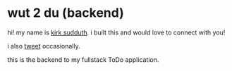 # wut 2 du (backend)

hi! my name is [kirk sudduth](https://www.linkedin.com/in/kirksudduth/). i built this and would love to connect with you!

i also [tweet](https://twitter.com/kirksudduth) occasionally.

this is the backend to my fullstack ToDo application.
